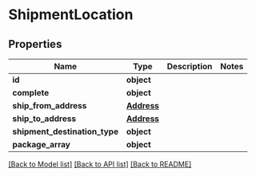 # ShipmentLocation

## Properties
Name | Type | Description | Notes
------------ | ------------- | ------------- | -------------
**id** | **object** |  | 
**complete** | **object** |  | 
**ship_from_address** | [**Address**](Address.md) |  | 
**ship_to_address** | [**Address**](Address.md) |  | 
**shipment_destination_type** | **object** |  | 
**package_array** | **object** |  | 

[[Back to Model list]](../README.md#documentation-for-models) [[Back to API list]](../README.md#documentation-for-api-endpoints) [[Back to README]](../README.md)

